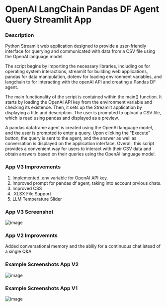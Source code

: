 # OpenAI LangChain Pandas DF Agent Query Streamlit App



### Description
Python Streamlit web application designed to provide a user-friendly interface for querying and communicated with data from a CSV file using the OpenAI language model. 

The script begins by importing the necessary libraries, including os for operating system interactions, streamlit for building web applications, pandas for data manipulation, dotenv for loading environment variables, and langchain to for interacting with the openAI API and creating a Pandas DF agent. 

The main functionality of the script is contained within the main() function. It starts by loading the OpenAI API key from the environment variable and checking its existence. Then, it sets up the Streamlit application by displaying a title and description. The user is prompted to upload a CSV file, which is read using pandas and displayed as a preview. 

A pandas dataframe agent is created using the OpenAI language model, and the user is prompted to enter a query. Upon clicking the "Execute" button, the query is sent to the agent, and the answer as well as conversation is displayed on the application interface. Overall, this script provides a convenient way for users to interact with their CSV data and obtain answers based on their queries using the OpenAI language model.

### App V3 Improvements
1. Implemented .env variable for OpenAI API key.
2. Improved prompt for pandas df agent, taking into account prvious chats.
3. Improved CSS
4. .XLSX File Support
5. LLM Temperature Slider

### App V3 Screenshot
![image](https://github.com/petermartens98/OpenAI-LangChain-Pandas-DF-Agent-Query-Streamlit-App/assets/87671757/51e20a6f-bc16-4cdb-bd9e-75c6b9f0bd42)

### App V2 Improvemnts
Added conversational memory and the abiliy for a continuous chat istead of a single Q&A

### Example Screenshots App V2
![image](https://github.com/petermartens98/OpenAI-LangChain-Pandas-DF-Agent-Query-Streamlit-App/assets/87671757/2ca0d05b-3eff-48fc-8426-237634bc9661)

### Example Screenshots App V1
![image](https://github.com/petermartens98/OpenAI-LangChain-Pandas-DF-Agent-Query-Streamlit-App/assets/87671757/d80e6c6c-7afa-4c13-9b7c-57f8817b6515)

